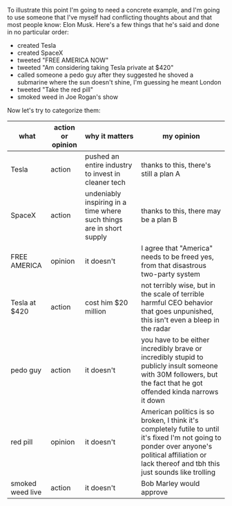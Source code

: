 To illustrate this point I'm going to need a concrete example, and I'm going to use someone that I've myself had conflicting thoughts about and that most people know: Elon Musk. Here's a few things that he's said and done in no particular order:

- created Tesla
- created SpaceX
- tweeted "FREE AMERICA NOW"
- tweeted "Am considering taking Tesla private at $420"
- called someone a pedo guy after they suggested he shoved a submarine where the sun doesn't shine, I'm guessing he meant London
- tweeted "Take the red pill"
- smoked weed in Joe Rogan's show

Now let's try to categorize them:

| what             | action or opinion | why it matters                                               | my opinion                                                   |
| ---------------- | ----------------- | :----------------------------------------------------------- | ------------------------------------------------------------ |
| Tesla            | action            | pushed an entire industry to invest in cleaner tech          | thanks to this, there's still a plan A                       |
| SpaceX           | action            | undeniably inspiring in a time where such things are in short supply | thanks to this, there may be a plan B                        |
| FREE AMERICA     | opinion           | it doesn't                                                   | I agree that "America" needs to be freed yes, from that disastrous two-party system |
| Tesla at $420    | action            | cost him $20 million                                         | not terribly wise, but in the scale of terrible harmful CEO behavior that goes unpunished, this isn't even a bleep in the radar |
| pedo guy         | action            | it doesn't                                                   | you have to be either incredibly brave or incredibly stupid to publicly insult someone with 30M followers, but the fact that he got offended kinda narrows it down |
| red pill         | opinion           | it doesn't                                                   | American politics is so broken, I think it's completely futile to until it's fixed I'm not going to ponder over anyone's political affiliation or lack thereof and tbh this just sounds like trolling |
| smoked weed live | action            | it doesn't                                                   | Bob Marley would approve                                     |

